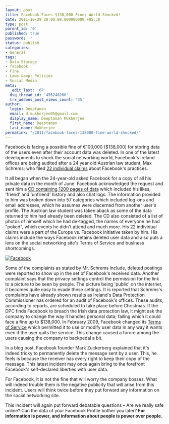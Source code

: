 ```yaml
---
layout: post
title: Facebook Faces $138,000 Fine; World Shocked!
date: 2011-10-29 20:00:08.000000000 +05:30
type: post
parent_id: '0'
published: true
password: ''
status: publish
categories:
- General
tags:
- Data Storage
- facebook
- Fine
- Laws &amp; Policies
- Social Media
meta:
  _edit_last: '67'
  dsq_thread_id: '456240260'
  trx_addons_post_views_count: '35'
author:
  login: Deeptaman
  email: d.mukherjee05@gmail.com
  display_name: Deeptaman Mukherjee
  first_name: Deeptaman
  last_name: Mukherjee
permalink: "/2011/facebook-faces-138000-fine-world-shocked/"
---
```

<p>Facebook is facing a possible fine of &euro;100,000 ($138,000) for storing data of the users even after their account data was deleted. In one of the latest developments to shock the social networking world, Facebook's Ireland offices are being audited after a 24 year old Austrian law student, Max Schrems; who filed <a href="http://www.theinquirer.net/inquirer/news/2119045/facebook-fines-audits-ireland">22 individual claims</a> about Facebook's practices. </p>
<p>It all began when the 24-year-old asked Facebook for a copy of all his private data in the month of June. Facebook acknowledged the request and sent him a <a href="http://www.guardian.co.uk/technology/2011/oct/20/facebook-fine-holding-data-deleted">CD containing 1200 pages of data</a> which included his likes, 'friend' and 'unfriend' history and also chat logs. The information provided to him was broken down into 57 categories which included log-ons and email addresses, which he assumes were discerned from another user's profile. The Austrian law student was taken aback as some of the data returned to him had already been deleted. The CD also consisted of a list of photos of himself which he had de-tagged, the names of everyone he had "poked", which events he didn't attend and much more. His 22 individual claims were a part of the Europe vs. Facebook initiative taken by him. His claims include the ways Facebook retains deleted user data and also puts a lens on the social networking site's Terms of Service and business shortcomings.</p>

<p><a href="https://www.facebook.com/brajeshwar"><img src="/static/2011/10/facebook-message.jpg" alt="Facebook" /></a></p>
<p>Some of the complaints as stated by Mr. Schrems include, deleted postings were reported to show up in the set of Facebook's received data. Another complaint says that the privacy settings control the permission for the link to a picture to be seen by people. The picture being 'public' on the internet, it becomes quite easy to evade these settings. It is reported that Schrems's complaints have already shown results as Ireland's Data Protection Commissioner has ordered for an audit of Facebook's offices. These audits, according to reports, are scheduled to take place before Christmas. If the DPC finds Facebook to breach the Irish data protection law, it might ask the company to change the way it handles personal data; failing which it could face a fine up to $138,000. In February 2009, Facebook changed its <a href="https://www.facebook.com/terms.php">Terms of Service</a> which permitted it to use or modify user data in any way it wants even if the user quits the service. This change caused a furore among the users causing the company to backpedal a bit. </p>
<p>In a blog post, Facebook founder Mark Zuckerberg explained that it's indeed tricky to permanently delete the message sent by a user. This, he feels is because the receiver has every right to keep their copy of the message. This latest incident may once again bring to the forefront Facebook's self-declared liberties with user data.</p>
<p>For Facebook, it is not the fine that will worry the company bosses. What will indeed trouble them is the negative publicity that will arise from this incident. Users will think twice before they put forward any information on the social networking site. </p>
<p>This incident will again put forward debatable questions &#8211; Are we really safe online? Can the data of your Facebook Profile bother you later? <strong>For information is power, and information about people is power over people.</strong></p>
